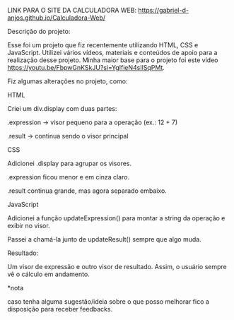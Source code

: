 LINK PARA O SITE DA CALCULADORA WEB: https://gabriel-d-anjos.github.io/Calculadora-Web/

Descrição do projeto:

Esse foi um projeto que fiz recentemente utilizando HTML, CSS e JavaScript.
Utilizei vários vídeos, materiais e conteúdos de apoio para a realização desse projeto. Minha maior base para o projeto foi este vídeo https://youtu.be/FbpwGnKSkJU?si=YgIfieN4sIlSqPMt.

Fiz algumas alterações no projeto, como:

HTML

Criei um div.display com duas partes:

.expression → visor pequeno para a operação (ex.: 12 + 7)

.result → continua sendo o visor principal

CSS

Adicionei .display para agrupar os visores.

.expression ficou menor e em cinza claro.

.result continua grande, mas agora separado embaixo.

JavaScript

Adicionei a função updateExpression() para montar a string da operação e exibir no visor.

Passei a chamá-la junto de updateResult() sempre que algo muda.

Resultado:

Um visor de expressão e outro visor de resultado. Assim, o usuário sempre vê o cálculo em andamento.

*nota

caso tenha alguma sugestão/ideia sobre o que posso melhorar fico a disposição para receber feedbacks.
